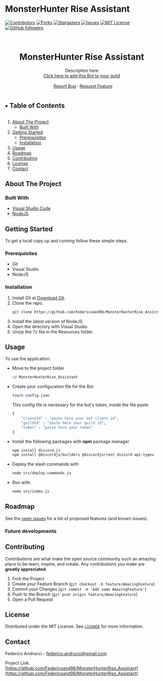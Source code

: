# MonsterHunter Rise Assistant

<!-- PROJECT SHIELDS -->
<!--
*** I'm using markdown "reference style" links for readability.
*** Reference links are enclosed in brackets [ ] instead of parentheses ( ).
*** See the bottom of this document for the declaration of the reference variables
*** for contributors-url, forks-url, etc. This is an optional, concise syntax you may use.
*** https://www.markdownguide.org/basic-syntax/#reference-style-links
-->

[![Contributors][contributors-shield]][contributors-url]
[![Forks][forks-shield]][forks-url]
[![Stargazers][stars-shield]][stars-url]
[![Issues][issues-shield]][issues-url]
[![MIT License][license-shield]][license-url]
[![GitHub followers][github-shield]][github-url]

<!-- PROJECT LOGO -->
<p align="center">
	<!--<img src="https://github.com/Federicoand98/AR-Dice/blob/ardice-main/imgs/LoadLogo.png" alt="logo" height="500" width="400"-->
</p>   
  
<br />
<p align="center">
  	<a href="https://github.com/Federicoand98/MonsterHunterRise_Assistant">
  	</a>
  	<h1 align="center">MonsterHunter Rise Assistant</h1>
  	<p align="center">
		Description here
    	<br /> 
		<a href="https://discord.com/api/oauth2/authorize?client_id=943181210987933786&permissions=534723950656&scope=bot%20applications.commands">
			Click here to add this Bot to your guild
		</a>
		<br />
		<br />
    	·
    	<a href="https://github.com/Federicoand98/MonsterHunterRise_Assistant/issues">Report Bug</a>
    	·
    	<a href="https://github.com/Federicoand98/MonsterHunterRise_Assistant/issues">Request Feature</a>
  	</p>
</p>

<!-- TABLE OF CONTENTS -->
<details open="open">
	<summary>
		<h2 style="display: inline-block">Table of Contents</h2>
	</summary>
  	<ol>
    	<li>
      		<a href="#about-the-project">About The Project</a>
      		<ul>
        		<li><a href="#built-with">Built With</a></li>
      		</ul>
    	</li>
    	<li>
      		<a href="#getting-started">Getting Started</a>
      		<ul>
        		<li><a href="#prerequisites">Prerequisites</a></li>
        		<li><a href="#installation">Installation</a></li>
      		</ul>
    	</li>
    	<li><a href="#usage">Usage</a></li>
    	<li><a href="#roadmap">Roadmap</a></li>
    	<li><a href="#contributing">Contributing</a></li>
    	<li><a href="#license">License</a></li>
    	<li><a href="#contact">Contact</a></li>
  	</ol>
</details>

<!-- ABOUT THE PROJECT -->

## About The Project


### Built With

-   [Visual Studio Code](https://code.visualstudio.com/download)
-   [NodeJS](https://nodejs.org/en/)

<!-- GETTING STARTED -->

## Getting Started

To get a local copy up and running follow these simple steps.

### Prerequisites

-   Git
-   Visual Studio
-   NodeJS

### Installation

1. Install Git at [Download Git](https://git-scm.com/download).
2. Clone the repo.
    ```sh
    git clone https://github.com/Federicoand98/MonsterHunterRise_Assistant
    ```
3. Install the latest version of NodeJS.
4. Open the directory with Visual Studio.
5. Unzip the 7z file in the Resources folder.

<!-- USAGE EXAMPLES -->

## Usage

To use the application:

-   Move to the project folder
	```sh
	cd MonsterHunterRise_Assistant
-	Create your configuration file for the Bot
	```sh
	touch config.json
	```
	This config file is necessary for the bot's token, inside the file paste
	```sh
	{
    	"clientId" : "paste here your bot client id",
    	"guildId" : "paste here your guild id",
    	"token" : "paste here your token"
	}
	```
-	Install the following packages with **npm** package manager
	```sh
	npm install discord.js
	npm install @discordjs/builders @discordjs/rest discord-api-types
	```
-	Deploy the slash commands with
	```sh
	node src/deploy-commands.js
	```
-   Run with:
	```sh
	node src/index.js
	```

<!-- ROADMAP -->

## Roadmap

See the [open issues](https://github.com/Federicoand98/MonsterHunterRise_Assistant/issues) for a list of proposed features (and known issues).

### Future developments

<!-- CONTRIBUTING -->

## Contributing

Contributions are what make the open source community such an amazing place to be learn, inspire, and create. Any contributions you make are **greatly appreciated**.

1. Fork the Project
2. Create your Feature Branch (`git checkout -b feature/AmazingFeature`)
3. Commit your Changes (`git commit -m 'Add some AmazingFeature'`)
4. Push to the Branch (`git push origin feature/AmazingFeature`)
5. Open a Pull Request

<!-- LICENSE -->

## License

Distributed under the MIT License. See [`LICENSE`](https://github.com/Federicoand98/MonsterHunterRise_Assistant/blob/main/LICENSE) for more information.

<!-- CONTACT -->

## Contact

Federico Andrucci - federico.andrucci@gmail.com <br>

Project Link: [https://github.com/Federicoand98/MonsterHunterRise_Assistant](https://github.com/Federicoand98/MonsterHunterRise_Assistant)

<!-- MARKDOWN LINKS & IMAGES -->
<!-- https://www.markdownguide.org/basic-syntax/#reference-style-links -->

[contributors-shield]: https://img.shields.io/github/contributors/Federicoand98/MonsterHunterRise_Assistant.svg?style=for-the-badge
[contributors-url]: https://github.com/Federicoand98/MonsterHunterRise_Assistant/graphs/contributors
[forks-shield]: https://img.shields.io/github/forks/Federicoand98/MonsterHunterRise_Assistant.svg?style=for-the-badge
[forks-url]: https://github.com/Federicoand98/MonsterHunterRise_Assistant/network/members
[stars-shield]: https://img.shields.io/github/stars/Federicoand98/MonsterHunterRise_Assistant.svg?style=for-the-badge
[stars-url]: https://github.com/Federicoand98/MonsterHunterRise_Assistant/stargazers
[issues-shield]: https://img.shields.io/github/issues/Federicoand98/MonsterHunterRise_Assistant.svg?style=for-the-badge
[issues-url]: https://github.com/Federicoand98/MonsterHunterRise_Assistant/issues
[license-shield]: https://img.shields.io/github/license/Federicoand98/MonsterHunterRise_Assistant.svg?style=for-the-badge
[license-url]: https://github.com/Federicoand98/MonsterHunterRise_Assistant/blob/master/LICENSE
[github-shield]: https://img.shields.io/github/followers/Federicoand98.svg?style=social&label=Follow
[github-url]: https://github.com/Federicoand98
